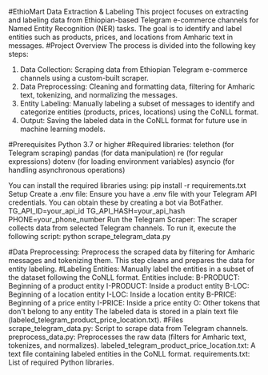 #EthioMart Data Extraction & Labeling
This project focuses on extracting and labeling data from Ethiopian-based Telegram e-commerce channels for Named Entity Recognition (NER) tasks. The goal is to identify and label entities such as products, prices, and locations from Amharic text in messages.
#Project Overview
The process is divided into the following key steps:
1. Data Collection: Scraping data from Ethiopian Telegram e-commerce channels using a custom-built scraper.
2. Data Preprocessing: Cleaning and formatting data, filtering for Amharic text, tokenizing, and normalizing the messages.
3. Entity Labeling: Manually labeling a subset of messages to identify and categorize entities (products, prices, locations) using the CoNLL format.
4. Output: Saving the labeled data in the CoNLL format for future use in machine learning models.

#Prerequisites
Python 3.7 or higher
#Required libraries:
telethon (for Telegram scraping)
pandas (for data manipulation)
re (for regular expressions)
dotenv (for loading environment variables)
asyncio (for handling asynchronous operations)

You can install the required libraries using:
pip install -r requirements.txt
Setup
Create a .env file: Ensure you have a .env file with your Telegram API credentials. You can obtain these by creating a bot via BotFather.
TG_API_ID=your_api_id
TG_API_HASH=your_api_hash
PHONE=your_phone_number
Run the Telegram Scraper: The scraper collects data from selected Telegram channels. To run it, execute the following script:
python scrape_telegram_data.py

#Data Preprocessing: Preprocess the scraped data by filtering for Amharic messages and tokenizing them. This step cleans and prepares the data for entity labeling.
#Labeling Entities: Manually label the entities in a subset of the dataset following the CoNLL format. Entities include:
B-PRODUCT: Beginning of a product entity
I-PRODUCT: Inside a product entity
B-LOC: Beginning of a location entity
I-LOC: Inside a location entity
B-PRICE: Beginning of a price entity
I-PRICE: Inside a price entity
O: Other tokens that don't belong to any entity
The labeled data is stored in a plain text file (labeled_telegram_product_price_location.txt).
#Files
scrape_telegram_data.py: Script to scrape data from Telegram channels.
preprocess_data.py: Preprocesses the raw data (filters for Amharic text, tokenizes, and normalizes).
labeled_telegram_product_price_location.txt: A text file containing labeled entities in the CoNLL format.
requirements.txt: List of required Python libraries.
